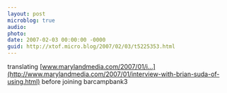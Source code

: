 ```yaml
---
layout: post
microblog: true
audio: 
photo: 
date: 2007-02-03 00:00:00 -0000
guid: http://xtof.micro.blog/2007/02/03/t5225353.html
---
```

translating [www.marylandmedia.com/2007/01/i...](http://www.marylandmedia.com/2007/01/interview-with-brian-suda-of-using.html) before joining barcampbank3
